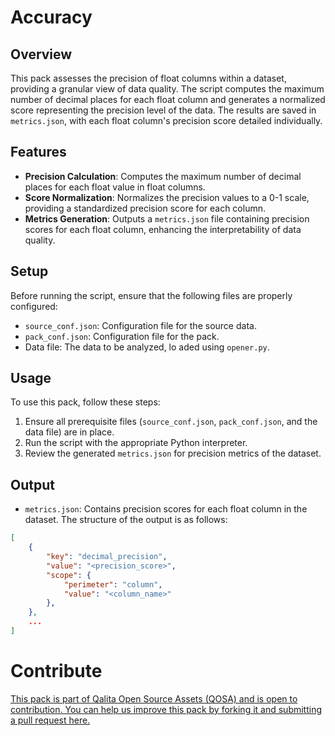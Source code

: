 # Accuracy

## Overview
This pack assesses the precision of float columns within a dataset, providing a granular view of data quality. The script computes the maximum number of decimal places for each float column and generates a normalized score representing the precision level of the data. The results are saved in `metrics.json`, with each float column's precision score detailed individually.

## Features
- **Precision Calculation**: Computes the maximum number of decimal places for each float value in float columns.
- **Score Normalization**: Normalizes the precision values to a 0-1 scale, providing a standardized precision score for each column.
- **Metrics Generation**: Outputs a `metrics.json` file containing precision scores for each float column, enhancing the interpretability of data quality.

## Setup
Before running the script, ensure that the following files are properly configured:
- `source_conf.json`: Configuration file for the source data.
- `pack_conf.json`: Configuration file for the pack.
- Data file: The data to be analyzed, lo aded using `opener.py`.

## Usage
To use this pack, follow these steps:
1. Ensure all prerequisite files (`source_conf.json`, `pack_conf.json`, and the data file) are in place.
2. Run the script with the appropriate Python interpreter.
3. Review the generated `metrics.json` for precision metrics of the dataset.

## Output
- `metrics.json`: Contains precision scores for each float column in the dataset. The structure of the output is as follows:

```json
[
    {
        "key": "decimal_precision",
        "value": "<precision_score>",
        "scope": {
            "perimeter": "column",
            "value": "<column_name>"
        },
    },
    ...
]
```

# Contribute

[This pack is part of Qalita Open Source Assets (QOSA) and is open to contribution. You can help us improve this pack by forking it and submitting a pull request here.](https://github.com/qalita-io/packs)
